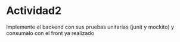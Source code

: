 # Actividad2
Implemente el backend con sus pruebas unitarias (junit y mockito) y consumalo con el front ya realizado
